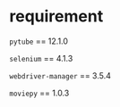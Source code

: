 # requirement

`pytube` == 12.1.0

`selenium` == 4.1.3

`webdriver-manager` == 3.5.4

`moviepy` == 1.0.3
